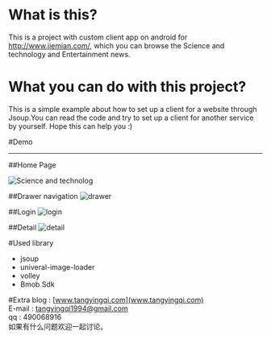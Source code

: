 # What is this?
This is a project with custom client app on android for http://www.jiemian.com/, which you can browse the Science and technology and Entertainment news.

# What you can do with this project?

This is a simple example about how to set up a client for a website through Jsoup.You can read the code and try to set up a client for another service by yourself. Hope this can help you :)

#Demo
***
##Home Page

![Science and technolog](http://i12.tietuku.com/028ee0b20cf7ad9f.png)

##Drawer navigation
![drawer](http://i12.tietuku.com/fce086aa5b81f880.png)

##Login
![login](http://i12.tietuku.com/ba441e01d044a4db.png)

##Detail
![detail](http://i12.tietuku.com/eb434f529da2f253.png)

#Used library

- jsoup
- univeral-image-loader
- volley
- Bmob Sdk

#Extra
blog : [www.tangyingqi.com](www.tangyingqi.com)   
E-mail : tangyingqi1994@gmail.com    
qq : 490068916    
如果有什么问题欢迎一起讨论。



